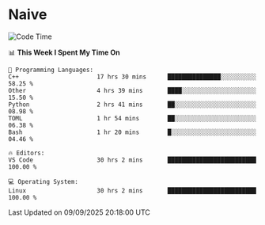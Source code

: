 # Naive
<!-- ## 日拱一卒，功不唐捐 -->
<!-- [![GitHub Streak](https://streak-stats.demolab.com/?user=XiaoXKKK)](https://git.io/streak-stats) -->
<!--START_SECTION:waka-->
![Code Time](http://img.shields.io/badge/Code%20Time-792%20hrs%2019%20mins-blue)

📊 **This Week I Spent My Time On** 

```text
💬 Programming Languages: 
C++                      17 hrs 30 mins      ███████████████░░░░░░░░░░   58.25 % 
Other                    4 hrs 39 mins       ████░░░░░░░░░░░░░░░░░░░░░   15.50 % 
Python                   2 hrs 41 mins       ██░░░░░░░░░░░░░░░░░░░░░░░   08.98 % 
TOML                     1 hr 54 mins        ██░░░░░░░░░░░░░░░░░░░░░░░   06.38 % 
Bash                     1 hr 20 mins        █░░░░░░░░░░░░░░░░░░░░░░░░   04.46 % 

🔥 Editors: 
VS Code                  30 hrs 2 mins       █████████████████████████   100.00 % 

💻 Operating System: 
Linux                    30 hrs 2 mins       █████████████████████████   100.00 % 
```


 Last Updated on 09/09/2025 20:18:00 UTC
<!--END_SECTION:waka-->
